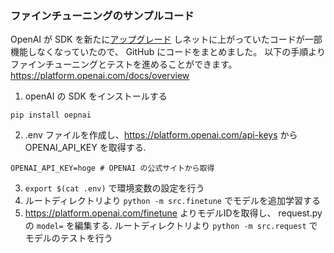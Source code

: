### ファインチューニングのサンプルコード
OpenAI が SDK を新たに[アップグレード](https://github.com/openai/openai-python/discussions/742)
しネットに上がっていたコードが一部機能しなくなっていたので、 GitHub にコードをまとめました。
以下の手順よりファインチューニングとテストを進めることができます。
https://platform.openai.com/docs/overview

1.  openAI の SDK をインストールする
```
pip install oepnai
```

2. .env ファイルを作成し、https://platform.openai.com/api-keys から OPENAI_API_KEY を取得する. 
```
OPENAI_API_KEY=hoge # OPENAI の公式サイトから取得
```
3. `export $(cat .env)` で環境変数の設定を行う
4. ルートディレクトリより `python -m src.finetune` でモデルを追加学習する
5. https://platform.openai.com/finetune よりモデルIDを取得し、 request.py の `model=` を編集する. ルートディレクトリより `python -m src.request` でモデルのテストを行う
